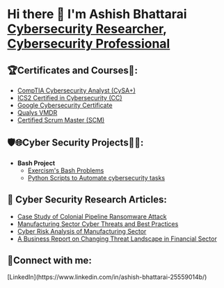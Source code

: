 <h1> Hi there 👋 I'm Ashish Bhattarai <br/><a href="https://github.com/Ashish-Abh">Cybersecurity Researcher</a>, <a href="https://www.linkedin.com/in/ashish-bhattarai-25559014b/">Cybersecurity Professional</a>

<h2>🏆Certificates and Courses📖:</h2>

- [CompTIA Cybersecurity Analyst (CySA+)](https://www.credly.com/badges/f1b3abaf-6367-4933-a53e-f5c22be79a84/public_url)
- [ICS2 Certified in Cybersecurity (CC)](https://www.credly.com/badges/2d43f418-9e1b-4a64-a84b-c88316bd5267/public_url)
- [Google Cybersecurity Certificate](https://www.credly.com/badges/5a42bf1e-83d8-4cd9-9470-ebf63b15dd5c/public_url)
- [Qualys VMDR](https://drive.google.com/file/d/1m-BiDic4TF_LwTiWtg3nn6zaYOoThqkG/view?usp=sharing)
- [Certified Scrum Master (SCM)](https://bcert.me/bc/html/show-badge.html?b=taamdfaf)
 

<h2>🛡️🌐Cyber Security Projects👨‍💻:</h2>

- <b>Bash Project</b>
  - [Exercism's Bash Problems](https://github.com/Ashish-Abh/Exercism_Bash_Problems/tree/main)
  - [Python Scripts to Automate cybersecurity tasks](https://github.com/Ashish-Abh/Python_Scripts)

<h2>📰 Cyber Security Research Articles: </h2>

  - [Case Study of Colonial Pipeline Ransomware Attack](https://github.com/Ashish-Abh)
  - [Manufacturing Sector Cyber Threats and Best Practices](https://medium.com/@bhattarai.abh/manufacturing-sector-cyber-threats-and-best-practices-f0a6b8f0840f)
  - [Cyber Risk Analysis of Manufacturing Sector](https://github.com/Ashish-Abh)
  - [A Business Report on Changing Threat Landscape in Financial Sector ](https://github.com/Ashish-Abh)
    
<h2>🔗Connect with me:</h2>
[LinkedIn](https://www.linkedin.com/in/ashish-bhattarai-25559014b/)


